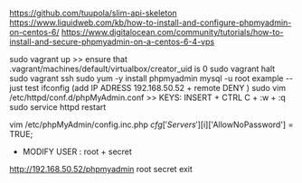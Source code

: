 

https://github.com/tuupola/slim-api-skeleton
https://www.liquidweb.com/kb/how-to-install-and-configure-phpmyadmin-on-centos-6/
https://www.digitalocean.com/community/tutorials/how-to-install-and-secure-phpmyadmin-on-a-centos-6-4-vps

sudo vagrant up				>> ensure that .vagrant/machines/default/virtualbox/creator_uid is 0
sudo vagrant halt
sudo vagrant ssh
sudo yum -y install phpmyadmin
mysql -u root example -- just test
ifconfig (add IP ADRESS 192.168.50.52 + remote DENY )
sudo vim /etc/httpd/conf.d/phpMyAdmin.conf			>> KEYS: INSERT +  CTRL C + :w + :q
sudo service httpd restart

vim /etc/phpMyAdmin/config.inc.php
$cfg['Servers'][$i]['AllowNoPassword'] = TRUE;
+ MODIFY USER : root + secret

http://192.168.50.52/phpmyadmin 
root secret
exit